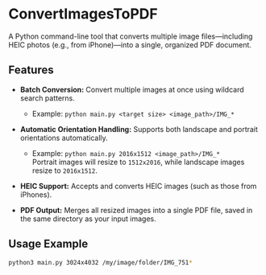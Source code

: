 # ConvertImagesToPDF

A Python command-line tool that converts multiple image files—including HEIC photos (e.g., from iPhone)—into a single, organized PDF document.

## Features

- **Batch Conversion:** Convert multiple images at once using wildcard search patterns.
  - Example: `python main.py <target size> <image_path>/IMG_*`

- **Automatic Orientation Handling:** Supports both landscape and portrait orientations automatically.  
  - Example: `python main.py 2016x1512 <image_path>/IMG_*`  
    Portrait images will resize to `1512x2016`, while landscape images resize to `2016x1512`.

- **HEIC Support:** Accepts and converts HEIC images (such as those from iPhones).

- **PDF Output:** Merges all resized images into a single PDF file, saved in the same directory as your input images.

## Usage Example

```bash
python3 main.py 3024x4032 /my/image/folder/IMG_751*
